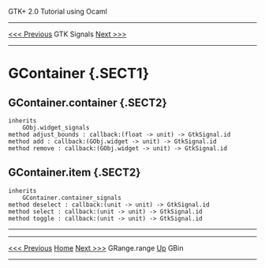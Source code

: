   GTK+ 2.0 Tutorial using Ocaml
  ------------------------------- ------------- ---------------------------
  [\<\<\< Previous](x2426.html)   GTK Signals   [Next \>\>\>](x2440.html)

* * * * *

GContainer {.SECT1}
==========

GContainer.container {.SECT2}
--------------------

~~~~ {.PROGRAMLISTING}
inherits
    GObj.widget_signals
method adjust_bounds : callback:(float -> unit) -> GtkSignal.id
method add : callback:(GObj.widget -> unit) -> GtkSignal.id
method remove : callback:(GObj.widget -> unit) -> GtkSignal.id
~~~~

GContainer.item {.SECT2}
---------------

~~~~ {.PROGRAMLISTING}
inherits
    GContainer.container_signals
method deselect : callback:(unit -> unit) -> GtkSignal.id
method select : callback:(unit -> unit) -> GtkSignal.id
method toggle : callback:(unit -> unit) -> GtkSignal.id
~~~~

* * * * *

  ------------------------------- -------------------- ---------------------------
  [\<\<\< Previous](x2426.html)   [Home](book1.html)   [Next \>\>\>](x2440.html)
  GRange.range                    [Up](a2390.html)     GBin
  ------------------------------- -------------------- ---------------------------


